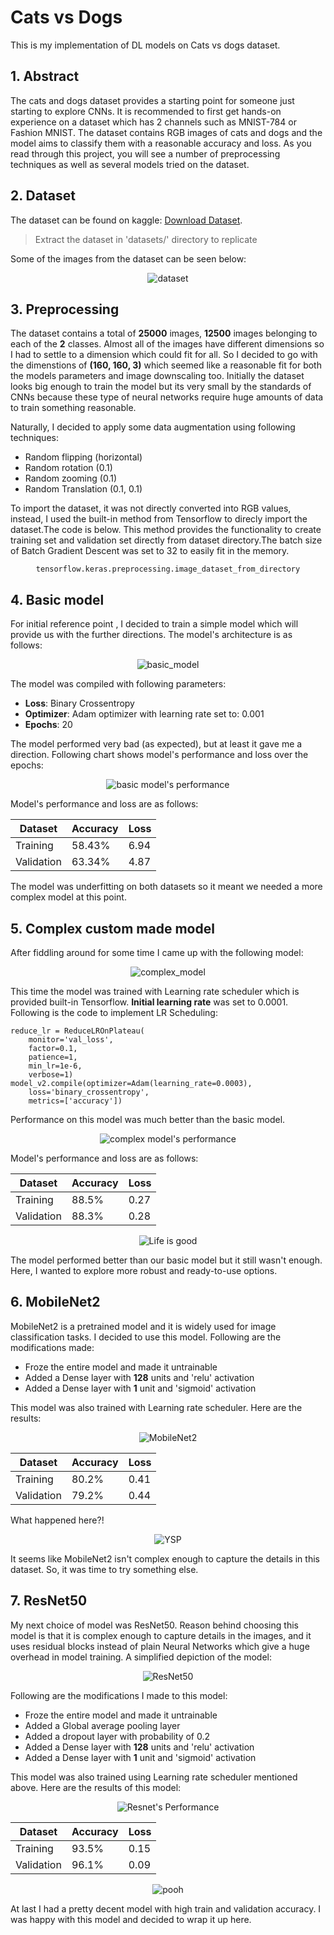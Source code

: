 # Cats vs Dogs

This is my implementation of DL models on Cats vs dogs dataset.

## 1. Abstract

The cats and dogs dataset provides a starting point for someone just starting to explore CNNs. It is recommended to first get hands-on experience on a dataset which has 2 channels such as MNIST-784 or Fashion MNIST. The dataset contains RGB images of cats and dogs and the model aims to classify them with a reasonable accuracy and loss. As you read through this project, you will see a number of preprocessing techniques as well as several models tried on the dataset.

## 2. Dataset

The dataset can be found on kaggle: [Download Dataset](https://www.kaggle.com/c/dogs-vs-cats "Download Dataset").

>Extract the dataset in 'datasets/' directory to replicate

Some of the images from the dataset can be seen below:

<center>

![dataset](images/collage.png)

</center>

## 3. Preprocessing

The dataset contains a total of **25000** images, **12500** images belonging to each of the **2** classes. Almost all of the images have different dimensions so I had to settle to a dimension which could fit for all. So I decided to go with the dimenstions of **(160, 160, 3)** which seemed like a reasonable fit for both the models parameters and image downscaling too. Initially the dataset looks big enough to train the model but its very small by the standards of CNNs because these type of neural networks require huge amounts of data to train something reasonable.

Naturally, I decided to apply some data augmentation using following techniques:

* Random flipping (horizontal)
* Random rotation (0.1)
* Random zooming (0.1)
* Random Translation (0.1, 0.1)

To import the dataset, it was not directly converted into RGB values, instead, I used the built-in method from Tensorflow to direcly import the dataset.The code is below. This method provides the functionality to create training set and validation set directly from dataset directory.The batch size of Batch Gradient Descent was set to 32 to easily fit in the memory.

<center>

`tensorflow.keras.preprocessing.image_dataset_from_directory`

</center>

## 4. Basic model

For initial reference point , I decided to train a simple model which will provide us with the further directions. The model's architecture is as follows:

<center>

![basic_model](images/base_model.png)

</center>

The model was compiled with following parameters:

* **Loss**: Binary Crossentropy
* **Optimizer**: Adam optimizer with learning rate set to: 0.001
* **Epochs**: 20

The model performed very bad (as expected), but at least it gave me a direction. Following chart shows model's performance and loss over the epochs:

<center>

![basic model's performance](images/base_model_perf.png)

</center>

Model's performance and loss are as follows:

<center>

Dataset     | Accuracy  | Loss
----------  | ---------  | --------
Training     | 58.43%    | 6.94
Validation  | 63.34%    | 4.87

</center>

The model was underfitting on both datasets so it meant we needed a more complex model at this point.

## 5. Complex custom made model

After fiddling around for some time I came up with the following model:

<center>

![complex_model](images/complex_model.png)

</center>

This time the model was trained with Learning rate scheduler which is provided built-in Tensorflow. **Initial learning rate** was set to 0.0001. Following is the code to implement LR Scheduling:

    reduce_lr = ReduceLROnPlateau(
        monitor='val_loss',
        factor=0.1,
        patience=1,
        min_lr=1e-6,
        verbose=1)
    model_v2.compile(optimizer=Adam(learning_rate=0.0003),
        loss='binary_crossentropy',
        metrics=['accuracy'])

Performance on this model was much better than the basic model.

<center>

![complex model's performance](images/complex_model_perf.png)

</center>

</center>

Model's performance and loss are as follows:

<center>

Dataset     | Accuracy  | Loss
----------  | ---------  | --------
Training     | 88.5%    | 0.27
Validation  | 88.3%    | 0.28

![Life is good](images/lfg.png)

</center>

The model performed better than our basic model but it still wasn't enough. Here, I wanted to explore more robust and ready-to-use options.

## 6. MobileNet2

MobileNet2 is a pretrained model and it is widely used for image classification tasks. I decided to use this model. Following are the modifications made:

* Froze the entire model and made it untrainable
* Added a Dense layer with **128** units and 'relu' activation
* Added a Dense layer with **1** unit and 'sigmoid' activation

This model was also trained with Learning rate scheduler. Here are the results:

<center>

![MobileNet2](images/mblnt2_model_perf.png)

Dataset     | Accuracy  | Loss
----------  | ---------  | --------
Training     | 80.2%    | 0.41
Validation  | 79.2%    | 0.44

</center>

What happened here?!

<center>

![YSP](images/ysp.png)

</center>

It seems like MobileNet2 isn't complex enough to capture the details in this dataset. So, it was time to try something else.

## 7. ResNet50

My next choice of model was ResNet50. Reason behind choosing this model is that it is complex enough to capture details in the images, and it uses residual blocks instead of plain Neural Networks which give a huge overhead in model training. A simplified depiction of the model:

<center>

![ResNet50](images/resnet.png)

</center>

Following are the modifications I made to this model:

* Froze the entire model and made it untrainable
* Added a Global average pooling layer
* Added a dropout layer with probability of 0.2
* Added a Dense layer with **128** units and 'relu' activation
* Added a Dense layer with **1** unit and 'sigmoid' activation

This model was also trained using Learning rate scheduler mentioned above. Here are the results of this model:

<center>

![Resnet's Performance](images/resnet_perf.png)

Dataset     | Accuracy  | Loss
----------  | ---------  | --------
Training     | 93.5%    | 0.15
Validation  | 96.1%    | 0.09

![pooh](images/pooh.png)

</center>

At last I had a pretty decent model with high train and validation accuracy. I was happy with this model and decided to wrap it up here.
